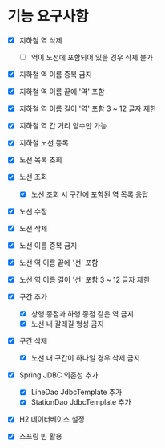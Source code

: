 # 기능 요구사항

- [x] 지하철 역 삭제
    - [ ] 역이 노선에 포함되어 있을 경우 삭제 불가
  
- [x] 지하철 역 이름 중복 금지
  
- [x] 지하철 역 이름 끝에 '역' 포함
  
- [x] 지하철 역 이름 길이 '역' 포함 3 ~ 12 글자 제한

- [x] 지하철 역 간 거리 양수만 가능
  
- [x] 지하철 노선 등록

- [x] 노선 목록 조회
    
- [x] 노선 조회
    - [x] 노선 조회 시 구간에 포함된 역 목록 응답

- [x] 노선 수정

- [x] 노선 삭제

- [x] 노선 이름 중복 금지

- [x] 노선 역 이름 끝에 '선' 포함

- [x] 노선 역 이름 길이 '선' 포함 3 ~ 12 글자 제한

- [x] 구간 추가
    - [x] 상행 종점과 하행 종점 같은 역 금지
    - [x] 노선 내 갈래길 형성 금지
  
- [x] 구간 삭제
    - [x] 노선 내 구간이 하나일 경우 삭제 금지
  
- [x] Spring JDBC 의존성 추가
    - [x] LineDao JdbcTemplate 추가
    - [x] StationDao JdbcTemplate 추가

- [x] H2 데이터베이스 설정

- [x] 스프링 빈 활용